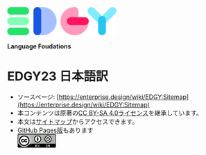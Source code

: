 <img src="https://raw.githubusercontent.com/Yoshiyuki-iasa/EDGY23_ja/7b29e3524f88962667417a0dfbce3779d79d50f3/media/_Edgy.svg" width="50%">

**Language Foudations**
# EDGY23 日本語訳
- ソースページ: [https://enterprise.design/wiki/EDGY:Sitemap](https://enterprise.design/wiki/EDGY:Sitemap)
- 本コンテンツは原著の[CC BY-SA 4.0ライセンス](https://enterprise.design/wiki/EDGY:License)を継承しています。
- 本文は[サイトマップ](/pages/sitemap_ja.md)からアクセスできます。<br>
- [GitHub Pages版](https://yoshiyuki-iasa.github.io/EDGY23_ja/)もあります
<br><a href="./pages/license_ja.md"> <img src="https://github.com/Yoshiyuki-iasa/EDGY23_ja/blob/main/media/cc.png?raw=true" alt="CC logo"></a>
